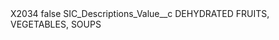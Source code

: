 <?xml version="1.0" encoding="UTF-8"?>
<CustomMetadata xmlns="http://soap.sforce.com/2006/04/metadata" xmlns:xsi="http://www.w3.org/2001/XMLSchema-instance" xmlns:xsd="http://www.w3.org/2001/XMLSchema">
    <label>X2034</label>
    <protected>false</protected>
    <values>
        <field>SIC_Descriptions_Value__c</field>
        <value xsi:type="xsd:string">DEHYDRATED FRUITS, VEGETABLES, SOUPS</value>
    </values>
</CustomMetadata>
